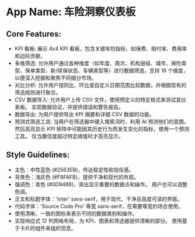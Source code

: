 # **App Name**: 车险洞察仪表板

## Core Features:

- KPI 看板: 展示 4x4 KPI 看板，包含关键车险指标，如保费、赔付率、费用率和边际贡献。
- 多维筛选: 允许用户通过各种维度（如年度、周次、机构层级、城市、保险类型、保单类型、新/续保状态、车辆类型等）进行数据筛选，支持 16 个维度，以便深入挖掘和聚焦不同细分市场。
- 对比分析: 允许用户按同比、环比或自定义日期范围比较数据，并根据现有的筛选规则进行聚合。
- CSV 数据导入: 允许用户上传 CSV 文件，使用预定义的特定格式来测试其仪表板。 实现数据验证，并提供错误和警告报告。
- 数据导出: 为用户提供导出 KPI 摘要和详细 CSV 数据的功能。
- 预测式筛选工具: 当用户在筛选器中键入搜索词时，利用 AI 预测他们的意图。 然后高亮显示 KPI 矩阵中可能因其历史行为而发生变化的指标，使用一个预测工具。 仅当置信度超过特定阈值时才高亮显示。

## Style Guidelines:

- 主色：中性蓝色 (#2563EB)，传达稳定性和信任感。
- 背景色：浅灰色 (#F9FAFB)，提供干净和现代的外观。
- 强调色：青色 (#0D9488)，突出显示重要的数据点和操作。 用户也可以调整色调。
- 正文和标题字体：'Inter' sans-serif，用于现代、干净且高度可读的界面。
- 代码字体：'Source Code Pro' 等宽 sans-serif，在需要等宽的场合使用。
- 使用清晰、一致的图标来表示不同的数据类别和操作。
- 实现响应式 12 列网格布局，为 KPI、图表和筛选器提供清晰的部分。 使用基于卡片的组件来组织信息。